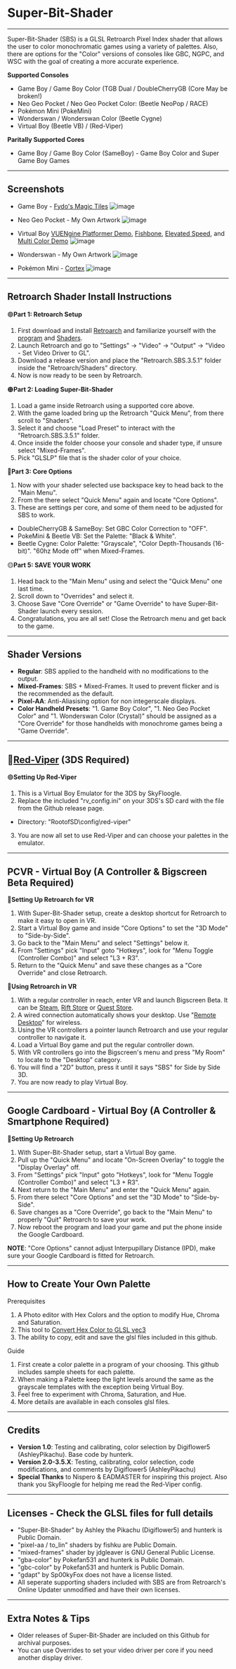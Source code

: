 # Super-Bit-Shader
-----------------------------------------------------------------------------------------------------------------------
Super-Bit-Shader (SBS) is a GLSL Retroarch Pixel Index shader that allows the user to color monochromatic games using a variety of palettes. Also, there are options for the "Color" versions of consoles like GBC, NGPC, and WSC with the goal of creating a more accurate experience.
  
**Supported Consoles**
* Game Boy / Game Boy Color (TGB Dual / DoubleCherryGB (Core May be broken!)
* Neo Geo Pocket / Neo Geo Pocket Color: (Beetle NeoPop / RACE)
* Pokémon Mini (PokeMini)
* Wonderswan / Wonderswan Color (Beetle Cygne)
* Virtual Boy (Beetle VB) / (Red-Viper)

**Paritally Supported Cores**
* Game Boy / Game Boy Color (SameBoy) - Game Boy Color and Super Game Boy Games

-----------------------------------------------------------------------------------------------------------------------
**Screenshots**
-----------------------------------------------------------------------------------------------------------------------
* Game Boy - [Fydo's Magic Tiles](https://ohnotomsutton.itch.io/fydos-magic-tiles)
![image](https://github.com/user-attachments/assets/6b493a3d-9139-429d-90b4-e9d0534f161b)

* Neo Geo Pocket - My Own Artwork
![image](https://github.com/user-attachments/assets/0590a254-e07d-41df-847b-d4563b9d5576)

* Virtual Boy [VUENgine Platformer Demo](https://www.virtual-boy.com/homebrew/vuengine-platformer-demo/), [Fishbone](https://www.virtual-boy.com/homebrew/fishbone/), [Elevated Speed](https://www.virtual-boy.com/homebrew/elevated-speed/), and [Multi Color Demo](https://www.virtual-boy.com/homebrew/multi-color-demo/)
![image](https://github.com/user-attachments/assets/f1ffd0a5-73f1-420b-b7ae-e844013211ce)

* Wonderswan - My Own Artwork
![image](https://github.com/user-attachments/assets/b13dfe01-a28c-4048-be48-199d694cc297)

* Pokémon Mini - [Cortex](https://www.pokemon-mini.net/games/cortex/)
![image](https://github.com/user-attachments/assets/5b6ab960-aef4-4088-a4ec-6aca12031e4a)

-----------------------------------------------------------------------------------------------------------------------
**Retroarch Shader Install Instructions**
-----------------------------------------------------------------------------------------------------------------------
🟢**Part 1: Retroarch Setup**
1. First download and install [Retroarch](https://www.retroarch.com/) and familiarize yourself with the [program](https://www.youtube.com/watch?v=5F-Fo2f_4d0) and [Shaders](https://www.youtube.com/watch?v=YyZ6IrmsNgY).
2. Launch Retroarch and go to "Settings" -> "Video" -> "Output" -> "Video - Set Video Driver to GL".
3. Download a release version and place the "Retroarch.SBS.3.5.1" folder inside the "Retroarch/Shaders" directory.
4. Now is now ready to be seen by Retroarch.

🟠**Part 2: Loading Super-Bit-Shader**
1. Load a game inside Retroarch using a supported core above.
2. With the game loaded bring up the Retroarch "Quick Menu", from there scroll to "Shaders".
3. Select it and choose "Load Preset" to interact with the "Retroarch.SBS.3.5.1" folder.
4. Once inside the folder choose your console and shader type, if unsure select "Mixed-Frames".
5. Pick "GLSLP" file that is the shader color of your choice.

🔵**Part 3: Core Options**
1. Now with your shader selected use backspace key to head back to the "Main Menu".
2. From the there select "Quick Menu" again and locate "Core Options".
3. These are settings per core, and some of them need to be adjusted for SBS to work.

* DoubleCherryGB & SameBoy: Set GBC Color Correction to "OFF".
* PokeMini & Beetle VB: Set the Palette: "Black & White".
* Beetle Cygne: Color Palette: "Grayscale", "Color Depth-Thousands (16-bit)". "60hz Mode off" when Mixed-Frames.

🟡**Part 5: SAVE YOUR WORK**
1. Head back to the "Main Menu" using and select the "Quick Menu" one last time.
3. Scroll down to "Overrides" and select it.
4. Choose Save "Core Override" or "Game Override" to have Super-Bit-Shader launch every session.
5. Congratulations, you are all set! Close the Retroarch menu and get back to the game.

-----------------------------------------------------------------------------------------------------------------------
**Shader Versions**
-----------------------------------------------------------------------------------------------------------------------
* **Regular**: SBS applied to the handheld with no modifications to the output.
* **Mixed-Frames**: SBS + Mixed-Frames. It used to prevent flicker and is the recommended as the default.
* **Pixel-AA**: Anti-Aliasising option for non integerscale displays.
* **Color Handheld Presets**: "1. Game Boy Color", "1. Neo Geo Pocket Color" and "1. Wonderswan Color (Crystal)" should be assigned as a "Core Override" for those handhelds with monochrome games being a "Game Override".

-----------------------------------------------------------------------------------------------------------------------
🐍[Red-Viper](https://github.com/skyfloogle/red-viper) (3DS Required)
-----------------------------------------------------------------------------------------------------------------------
🟢**Setting Up Red-Viper**
1. This is a Virtual Boy Emulator for the 3DS by SkyFloogle.
2. Replace the included "rv_config.ini" on your 3DS's SD card with the file from the Github release page.
* Directory: "RootofSD\config\red-viper"
3. You are now all set to use Red-Viper and can choose your palettes in the emulator.

-----------------------------------------------------------------------------------------------------------------------
PCVR - Virtual Boy (A Controller & Bigscreen Beta Required)
-----------------------------------------------------------------------------------------------------------------------
🔴**Setting Up Retroarch for VR**
1. With Super-Bit-Shader setup, create a desktop shortcut for Retroarch to make it easy to open in VR.
2. Start a Virtual Boy game and inside "Core Options" to set the "3D Mode" to "Side-by-Side".
3. Go back to the "Main Menu" and select "Settings" below it.
4. From "Settings" pick "Input" goto "Hotkeys", look for "Menu Toggle (Controller Combo)" and select "L3 + R3".
6. Return to the "Quick Menu" and save these changes as a "Core Override" and close Retroarch.

🔴**Using Retroarch in VR**
1. With a regular controller in reach, enter VR and launch Bigscreen Beta. It can be [Steam](https://store.steampowered.com/app/457550/Bigscreen_Beta/), [Rift Store](https://www.meta.com/experiences/pcvr/bigscreen-beta/1018613041536358/) or [Quest Store](https://www.meta.com/experiences/bigscreen-beta/2497738113633933/).
2. A wired connection automatically shows your desktop. Use "[Remote Desktop](https://www.bigscreenvr.com/remotedesktop/?modestbranding=1&autoplay=1)" for wireless.
3. Using the VR controllers a pointer launch Retroarch and use your regular controller to navigate it.
4. Load a Virtual Boy game and put the regular controller down.
5. With VR controllers go into the Bigscreen's menu and press "My Room" to locate to the "Desktop" category.
6. You will find a "2D" button, press it until it says "SBS" for Side by Side 3D.
7. You are now ready to play Virtual Boy.

-----------------------------------------------------------------------------------------------------------------------
Google Cardboard - Virtual Boy (A Controller & Smartphone Required)
-----------------------------------------------------------------------------------------------------------------------
🔵**Setting Up Retroarch**
1. With Super-Bit-Shader setup, start a Virtual Boy game.
2. Pull up the "Quick Menu" and locate "On-Screen Overlay" to toggle the "Display Overlay" off.
3. From "Settings" pick "Input" goto "Hotkeys", look for "Menu Toggle (Controller Combo)" and select "L3 + R3".
4. Next return to the "Main Menu" and enter the "Quick Menu" again.
5. From there select "Core Options" and set the "3D Mode" to "Side-by-Side".
6. Save changes as a "Core Override", go back to the "Main Menu" to properly "Quit" Retroarch to save your work.
7. Now reboot the program and load your game and put the phone inside the Google Cardboard.

**NOTE**: "Core Options" cannot adjust Interpupillary Distance (IPD), make sure your Google Cardboard is fitted for Retroarch.

-----------------------------------------------------------------------------------------------------------------------
**How to Create Your Own Palette**
-----------------------------------------------------------------------------------------------------------------------
Prerequisites
1. A Photo editor with Hex Colors and the option to modify Hue, Chroma and Saturation.
2. This tool to [Convert Hex Color to GLSL vec3](https://airtightinteractive.com/util/hex-to-glsl/)
3. The ability to copy, edit and save the glsl files included in this github.

Guide
1. First create a color palette in a program of your choosing. This github includes sample sheets for each palette.
2. When making a Palette keep the light levels around the same as the grayscale templates with the exception being Virtual Boy.
3. Feel free to experiment with Chroma, Saturation, and Hue.
4. More details are available in each consoles glsl files.

-----------------------------------------------------------------------------------------------------------------------
**Credits**
-----------------------------------------------------------------------------------------------------------------------
* **Version 1.0**: Testing and calibrating, color selection by Digiflower5 (AshleyPikachu). Base code by hunterk.
* **Version 2.0-3.5.X**: Testing, calibrating, color selection, code modifications, and comments by Digiflower5 (AshleyPikachu)
* **Special Thanks** to Nispero & EADMASTER for inspiring this project. Also thank you SkyFloogle for helping me read the Red-Viper config.

-----------------------------------------------------------------------------------------------------------------------
**Licenses** - Check the GLSL files for full details
-----------------------------------------------------------------------------------------------------------------------
* "Super-Bit-Shader" by Ashley the Pikachu (Digiflower5) and hunterk is Public Domain.
* "pixel-aa / to_lin" shaders by fishku are Public Domain.
* "mixed-frames" shader by jdgleaver is GNU General Public License.
* "gba-color" by Pokefan531 and hunterk is Public Domain.
* "gbc-color" by Pokefan531 and hunterk is Public Domain.
* "gdapt" by Sp00kyFox does not have a license listed.
* All seperate supporting shaders included with SBS are from Retroarch's Online Updater unmodified and have their own licenses.

-----------------------------------------------------------------------------------------------------------------------
**Extra Notes & Tips**
-----------------------------------------------------------------------------------------------------------------------
* Older releases of Super-Bit-Shader are included on this Github for archival purposes.
* You can use Overrides to set your video driver per core if you need another display driver.
